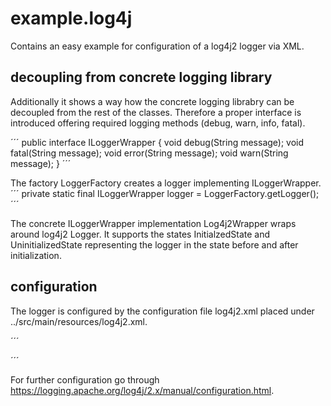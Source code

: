 # example.log4j
Contains an easy example for configuration of a log4j2 logger via XML. 

## decoupling from concrete logging library
Additionally it shows a way how the concrete logging librabry can be decoupled from the rest of the classes. Therefore a proper interface is introduced 
offering required logging methods (debug, warn, info, fatal). 

´´´
public interface ILoggerWrapper {
    void debug(String message);
    void fatal(String message);
    void error(String message);
    void warn(String message);
}
´´´

The factory LoggerFactory creates a logger implementing ILoggerWrapper.
´´´
private static final ILoggerWrapper logger = LoggerFactory.getLogger();
´´´

The concrete ILoggerWrapper implementation Log4j2Wrapper wraps around log4j2 Logger. It supports the states InitialzedState and UninitializedState representing the logger
in the state before and after initialization.

## configuration
The logger is configured by the configuration file log4j2.xml placed under ../src/main/resources/log4j2.xml.

´´´
<?xml version="1.0" encoding="UTF-8"?>
<Configuration status="DEBUG">
    <Appenders>
        <Console name="ConsoleAppender" target="SYSTEM_OUT">
            <PatternLayout pattern="%d{HH:mm:ss.SSS} [%t] %-5level %logger{36} - %msg%n" />
        </Console>
        <File name="FileAppender" fileName="application-${date:yyyyMMdd}.log" immediateFlush="false" append="true">
            <PatternLayout pattern="%d{yyy-MM-dd HH:mm:ss.SSS} [%t] %-5level %logger{36} - %msg%n"/>
        </File>
    </Appenders>
    <Loggers>
        <Root level="debug">
            <AppenderRef ref="ConsoleAppender" />
            <AppenderRef ref="FileAppender"/>
        </Root>
    </Loggers>
</Configuration>
´´´

For further configuration go through https://logging.apache.org/log4j/2.x/manual/configuration.html.
